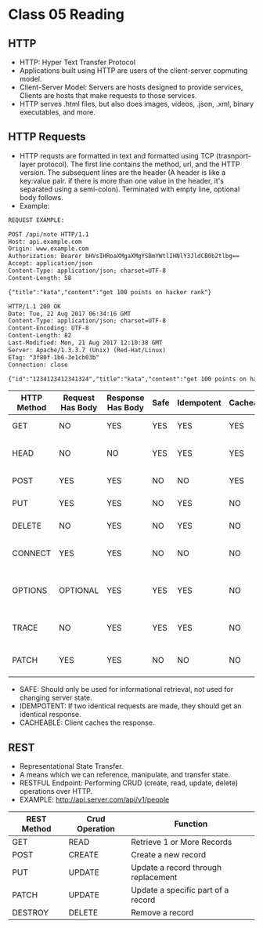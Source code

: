 # Class 05 Reading

## HTTP
- HTTP: Hyper Text Transfer Protocol
- Applications built using HTTP are users of the client-server copmuting model.
- Client-Server Model: Servers are hosts designed to provide services, Clients are hosts that make requests to those services. 
- HTTP serves .html files, but also does images, videos, .json, .xml, binary executables, and more.

## HTTP Requests
- HTTP requsts are formatted in text and formatted using TCP (trasnport-layer protocol). The first line contains the method, url, and the HTTP version. The subsequent lines are the header (A header is like a key:value pair. if there is more than one value in the header, it's separated using a semi-colon). Terminated with empty line, optional body follows.
- Example: 
```html
REQUEST EXAMPLE:

POST /api/note HTTP/1.1
Host: api.example.com
Origin: www.example.com
Authorization: Bearer bHVsIHRoaXMgaXMgYSBmYWtlIHNlY3JldCB0b2tlbg==
Accept: application/json
Content-Type: application/json; charset=UTF-8
Content-Length: 58

{"title":"kata","content":"get 100 points on hacker rank"}
```

```html
HTTP/1.1 200 OK
Date: Tue, 22 Aug 2017 06:34:16 GMT
Content-Type: application/json; charset=UTF-8
Content-Encoding: UTF-8
Content-Length: 82
Last-Modified: Mon, 21 Aug 2017 12:10:38 GMT
Server: Apache/1.3.3.7 (Unix) (Red-Hat/Linux)
ETag: "3f80f-1b6-3e1cb03b"
Connection: close

{"id":"1234123412341324","title":"kata","content":"get 100 points on hacker rank"}
```
| HTTP Method  |  Request Has Body | Response Has Body  | Safe  |  Idempotent | Cacheable | Function 
|---|---|---|---|---|---|---|
|  GET |  NO |  YES | YES  | YES  |  YES |  Retrieve a resource  |
|  HEAD |  NO |  NO | YES  |  YES | YES  |  Like GET but headers only  |
|  POST |  YES | YES  | NO  | NO  | YES  |  Create a resource  |
|  PUT  |  YES | YES  |  NO | YES  | NO  | 	Update a resource   |
|  DELETE |  NO | YES  | NO  | YES  | NO  |  Delete a resource  |
|  CONNECT  | YES | YES  |  NO | NO  | NO  |  Create TCP/IP tunnel  |
| OPTIONS  |  OPTIONAL | YES  | YES  | YES  | NO  | 	Returns supported methods for a URL   |
|  TRACE | NO  | YES  |  YES | YES  | NO  | 	Echos retrieved request   |
| PATCH  | YES  | YES |  NO | NO  | NO  |  	Partial modification of resource  |

- SAFE: Should only be used for informational retrieval, not used for changing server state.
- IDEMPOTENT: If two identical requests are made, they should get an identical response.
- CACHEABLE: Client caches the response.


## REST

- Representational State Transfer. 
- A means which we can reference, manipulate, and transfer state.
- RESTFUL Endpoint: Performing CRUD (create, read, update, delete) operations over HTTP.
- EXAMPLE: http://api.server.com/api/v1/people

| REST Method | Crud Operation | Function
|---|---|---|
| GET | READ | Retrieve 1 or More Records |
| POST | CREATE | Create a new record |
| PUT | UPDATE | Update a record through replacement |
| PATCH | UPDATE | Update a specific part of a record |
| DESTROY | DELETE | Remove a record |
